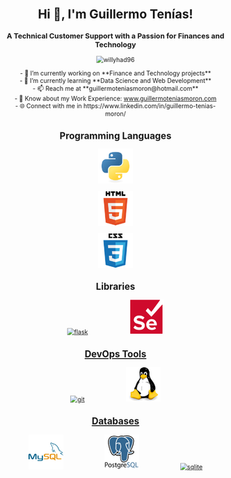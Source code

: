 <h1 align="center">Hi 👋, I'm Guillermo Tenías!</h1>
<h3 align="center">A Technical Customer Support with a Passion for Finances and Technology</h3>

<p align="center">
  <img src="https://komarev.com/ghpvc/?username=willyhad96&label=Profile%20views&color=0e75b6&style=flat" alt="willyhad96" />
</p>

<p align="center">
                                          - 🔭 I’m currently working on **Finance and Technology projects**<br>
                                          - 🌱 I’m currently learning **Data Science and Web Development**<br>
                                          - 📫 Reach me at **guillermoteniasmoron@hotmail.com**<br>
                                          - 📄 Know about my Work Experience: <a href="https://www.guillermoteniasmoron.com/">www.guillermoteniasmoron.com</a><br>
                                          - 🌐 Connect with me in https://www.linkedin.com/in/guillermo-tenias-moron/
</p>

<h2 align="center">Programming Languages</h2>
<p align="center">
  <a href="https://www.python.org" target="_blank" rel="noreferrer" style="display: block;"><img src="https://raw.githubusercontent.com/devicons/devicon/master/icons/python/python-original.svg" alt="python" width="80" height="80" style="display: block;"/></a>&nbsp;&nbsp;&nbsp;&nbsp;&nbsp;&nbsp;&nbsp;&nbsp;&nbsp;&nbsp;&nbsp;&nbsp;&nbsp;&nbsp;&nbsp;&nbsp;&nbsp;&nbsp;&nbsp;&nbsp;&nbsp;&nbsp;&nbsp;&nbsp;<a href="https://www.w3.org/html/" target="_blank" rel="noreferrer" style="display: block;"><img src="https://raw.githubusercontent.com/devicons/devicon/master/icons/html5/html5-original-wordmark.svg" alt="html5" width="80" height="80" style="display: block;"/></a>&nbsp;&nbsp;&nbsp;&nbsp;&nbsp;&nbsp;&nbsp;&nbsp;&nbsp;&nbsp;&nbsp;&nbsp;&nbsp;&nbsp;&nbsp;&nbsp;&nbsp;&nbsp;&nbsp;&nbsp;&nbsp;&nbsp;&nbsp;&nbsp;<a href="https://www.w3schools.com/css/" target="_blank" rel="noreferrer" style="display: block;"><img src="https://raw.githubusercontent.com/devicons/devicon/master/icons/css3/css3-original-wordmark.svg" alt="css3" width="80" height="80" style="display: block;"/></a>
</p>

<h2 align="center">Libraries</h2>
<p align="center">
<a href="https://flask.palletsprojects.com/" target="_blank" rel="noreferrer"><img src="https://www.vectorlogo.zone/logos/palletsprojects_flask/palletsprojects_flask-ar21~v2.svg" alt="flask" width="120" height="120"/></a>&nbsp;&nbsp;&nbsp;&nbsp;&nbsp;&nbsp;&nbsp;&nbsp;&nbsp;&nbsp;&nbsp;&nbsp;&nbsp;&nbsp;&nbsp;&nbsp;&nbsp;&nbsp;&nbsp;&nbsp;&nbsp;&nbsp;&nbsp;&nbsp;<a href="https://www.selenium.dev" target="_blank" rel="noreferrer"><img src="https://raw.githubusercontent.com/devicons/devicon/master/icons/selenium/selenium-original.svg" alt="selenium" width="80" height="80"/</a>
</p>

<h2 align="center">DevOps Tools</h2>
<p align="center"><a href="https://git-scm.com/" target="_blank" rel="noreferrer"><img src="https://www.vectorlogo.zone/logos/git-scm/git-scm-icon.svg" alt="git" width="80" height="80"/></a>&nbsp;&nbsp;&nbsp;&nbsp;&nbsp;&nbsp;&nbsp;&nbsp;&nbsp;&nbsp;&nbsp;&nbsp;&nbsp;&nbsp;&nbsp;&nbsp;&nbsp;&nbsp;&nbsp;&nbsp;&nbsp;&nbsp;&nbsp;&nbsp;<a href="https://www.linux.org/" target="_blank" rel="noreferrer"><img src="https://raw.githubusercontent.com/devicons/devicon/master/icons/linux/linux-original.svg" alt="linux" width="80" height="80"/>
</p>

<h2 align="center">Databases</h2>
<p align="center">
  <a href="https://www.mysql.com/" target="_blank" rel="noreferrer"><img src="https://raw.githubusercontent.com/devicons/devicon/master/icons/mysql/mysql-original-wordmark.svg" alt="mysql" width="80" height="80"/></a>&nbsp;&nbsp;&nbsp;&nbsp;&nbsp;&nbsp;&nbsp;&nbsp;&nbsp;&nbsp;&nbsp;&nbsp;&nbsp;&nbsp;&nbsp;&nbsp;&nbsp;&nbsp;&nbsp;&nbsp;&nbsp;&nbsp;&nbsp;&nbsp;<a href="https://www.postgresql.org" target="_blank" rel="noreferrer"><img src="https://raw.githubusercontent.com/devicons/devicon/master/icons/postgresql/postgresql-original-wordmark.svg" alt="postgresql" width="80" height="80"/></a>&nbsp;&nbsp;&nbsp;&nbsp;&nbsp;&nbsp;&nbsp;&nbsp;&nbsp;&nbsp;&nbsp;&nbsp;&nbsp;&nbsp;&nbsp;&nbsp;&nbsp;&nbsp;&nbsp;&nbsp;&nbsp;&nbsp;&nbsp;&nbsp;<a href="https://www.sqlite.org/" target="_blank" rel="noreferrer"><img src="https://www.vectorlogo.zone/logos/sqlite/sqlite-icon.svg" alt="sqlite" width="80" height="80"/></a>
</p>
